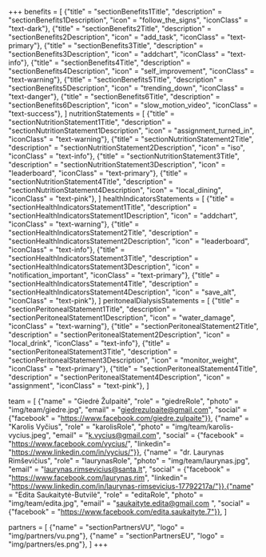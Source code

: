 +++
benefits = [
    {"title" = "sectionBenefits1Title", "description" = "sectionBenefits1Description", "icon" = "follow_the_signs", "iconClass" = "text-dark"},
    {"title" = "sectionBenefits2Title", "description" = "sectionBenefits2Description", "icon" = "add_task", "iconClass" = "text-primary"},
    {"title" = "sectionBenefits3Title", "description" = "sectionBenefits3Description", "icon" = "addchart", "iconClass" = "text-info"},
    {"title" = "sectionBenefits4Title", "description" = "sectionBenefits4Description", "icon" = "self_improvement", "iconClass" = "text-warning"},
    {"title" = "sectionBenefits5Title", "description" = "sectionBenefits5Description", "icon" = "trending_down", "iconClass" = "text-danger"},
    {"title" = "sectionBenefits6Title", "description" = "sectionBenefits6Description", "icon" = "slow_motion_video", "iconClass" = "text-success"},
]
nutritionStatements = [
    {"title" = "sectionNutritionStatement1Title", "description" = "sectionNutritionStatement1Description", "icon" = "assignment_turned_in", "iconClass" = "text-warning"},
    {"title" = "sectionNutritionStatement2Title", "description" = "sectionNutritionStatement2Description", "icon" = "iso", "iconClass" = "text-info"},
    {"title" = "sectionNutritionStatement3Title", "description" = "sectionNutritionStatement3Description", "icon" = "leaderboard", "iconClass" = "text-primary"},
    {"title" = "sectionNutritionStatement4Title", "description" = "sectionNutritionStatement4Description", "icon" = "local_dining", "iconClass" = "text-pink"},
]
healthIndicatorsStatements = [
    {"title" = "sectionHealthIndicatorsStatement1Title", "description" = "sectionHealthIndicatorsStatement1Description", "icon" = "addchart", "iconClass" = "text-warning"},
    {"title" = "sectionHealthIndicatorsStatement2Title", "description" = "sectionHealthIndicatorsStatement2Description", "icon" = "leaderboard", "iconClass" = "text-info"},
    {"title" = "sectionHealthIndicatorsStatement3Title", "description" = "sectionHealthIndicatorsStatement3Description", "icon" = "notification_important", "iconClass" = "text-primary"},
    {"title" = "sectionHealthIndicatorsStatement4Title", "description" = "sectionHealthIndicatorsStatement4Description", "icon" = "save_alt", "iconClass" = "text-pink"},
]
peritonealDialysisStatements = [
    {"title" = "sectionPeritonealStatement1Title", "description" = "sectionPeritonealStatement1Description", "icon" = "water_damage", "iconClass" = "text-warning"},
    {"title" = "sectionPeritonealStatement2Title", "description" = "sectionPeritonealStatement2Description", "icon" = "local_drink", "iconClass" = "text-info"},
    {"title" = "sectionPeritonealStatement3Title", "description" = "sectionPeritonealStatement3Description", "icon" = "monitor_weight", "iconClass" = "text-primary"},
    {"title" = "sectionPeritonealStatement4Title", "description" = "sectionPeritonealStatement4Description", "icon" = "assignment", "iconClass" = "text-pink"},
]

team = [
    {"name" = "Giedrė Žulpaitė", "role" = "giedreRole", "photo" = "img/team/giedre.jpg", "email" = "giedrezulpaite@gmail.com", "social" = {"facebook" = "https://www.facebook.com/giedre.zulpaite"}},
    {"name" = "Karolis Vyčius", "role" = "karolisRole", "photo" = "img/team/karolis-vycius.jpeg", "email" = "k.vycius@gmail.com", "social" = {"facebook" = "https://www.facebook.com/vycius/", "linkedin"= "https://www.linkedin.com/in/vycius/"}},
    {"name" = "dr. Laurynas Rimševičius", "role" = "laurynasRole", "photo" = "img/team/laurynas.jpg", "email" = "laurynas.rimsevicius@santa.lt", "social" = {"facebook" = "https://www.facebook.com/laurynas.rim", "linkedin"= "https://www.linkedin.com/in/laurynas-rimsevicius-17792217a/"}},{"name" = "Edita Saukaitytė-Butvilė", "role" = "editaRole", "photo" = "img/team/edita.jpg", "email" = "saukaityte.edita@gmail.com ", "social" = {"facebook" = "https://www.facebook.com/edita.saukaityte.7"}},
]

partners = [
        {"name" = "sectionPartnersVU", "logo" = "img/partners/vu.png"},
        {"name" = "sectionPartnersEU", "logo" = "img/partners/es.png"},
]
+++